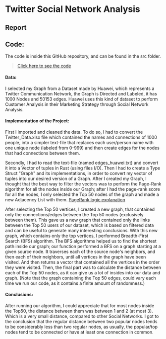 # Twitter Social Network Analysis

## Report  
   
## Code:
The code is inside this GitHub repository, and can be found in the src folder.
> [Click here to see the code](https://github.com/mosherosenstock/twitter_social_network_analysis_rust)


#### Data:  
I selected my Graph from a Dataset made by Huawei, which represents a Twitter Communication Network, the Graph is Directed and Labeled, it has 1000 Nodes and 50153 edges. Huawei uses this kind of dataset to perform Customer Analysis in their Marketing Strategy through Social Network Analysis.
  
#### Implementation of the Project:  
First I imported and cleaned the data. To do so, I had to convert the Twitter_Data.xlsx file which contained the names and connections of 1000 people, into a simpler text-file that replaces each user/person name with one unique node (labeled from 0-999) and then create edges for the nodes that had connections between them.  
  
Secondly, I had to read the text-file (named edges_huawei.txt) and convert it into a Vector of tuples in Rust (using files I/O). Then I had to create a Type Struct "Graph" and its implementations, in order to convert my vector of tuples into our desired version of a Graph. After I created my Graph, I thought that the best way to filter the vectors was to perform the Page-Rank algorithm for all the nodes inside our Graph; after I had the page-rank score for all the nodes, I only selected the Top 50 nodes of the graph and made a new Adjacency List with them.  [PageRank logic explanation](https://en.wikipedia.org/wiki/PageRank)
  
After selecting the Top 50 vertices, I created a new graph, that contained only the connections/edges between the Top 50 nodes (exclusively between them). This gave us a new graph that contained only the links between the Top 50 users of our dataset, which is based on filtered data and can be useful to generate many interesting conclusions. With this new graph, which contains only the top vertices, I performed Breadth-First Search (BFS) algorithm. The BFS algorithms helped us to find the shortest path inside our graph; our function performed a BFS on a graph starting at a given source node. It traverses each of the source node's neighbors, and then each of their neighbors, until all vertices in the graph have been visited. And then returns a vector that contained all the vertices in the order they were visited. Then, the final part was to calculate the distance between each of the Top 50 nodes, as it can give us a lot of insides into our data and graph.
(Note that the graph containing the Top 50 edges, could vary each time we run our code, as it contains a finite amount of randomness.)  
    
#### Conclusions:   
After running our algorithm, I could appreciate that for most nodes inside the Top50, the distance between them was between 1 and 2 (at most 3). Which is a very small distance, compared to other Social Networks. I got to the conclusion that the regular distance between two popular nodes tends to be considerably less than two regular nodes, as usually, the popular/top nodes tend to be connected or have at least one connection in common.